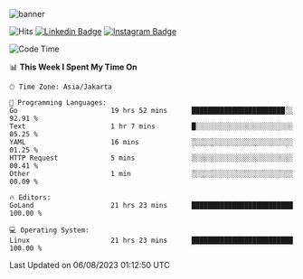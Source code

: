 ![banner](https://readme-typing-svg.herokuapp.com/?lines=Hello,+There!+👋;This+is+ryanbekhen....;Nice+to+meet+you!&center=false)

![Hits](https://hits.seeyoufarm.com/api/count/incr/badge.svg?url=https%3A%2F%2Fgithub.com%2Fryanbekhen%2Fhit-counter&count_bg=%2379C83D&title_bg=%23555555&icon=github.svg&icon_color=%23E7E7E7&title=Provile+views&edge_flat=true)
[![Linkedin Badge](https://img.shields.io/badge/-LinkedIn-0e76a8?style=flat-square&logo=Linkedin&logoColor=white)](https://linkedin.com/in/ryanbekhen)
[![Instagram Badge](https://img.shields.io/badge/-Instagram-e4405f?style=flat-square&logo=Instagram&logoColor=white)](https://instagram.com/ryanbekhen.dev/)

<!--START_SECTION:waka-->
![Code Time](http://img.shields.io/badge/Code%20Time-384%20hrs%2044%20mins-blue)

📊 **This Week I Spent My Time On** 

```text
🕑︎ Time Zone: Asia/Jakarta

💬 Programming Languages: 
Go                       19 hrs 52 mins      ███████████████████████░░   92.91 % 
Text                     1 hr 7 mins         █░░░░░░░░░░░░░░░░░░░░░░░░   05.25 % 
YAML                     16 mins             ░░░░░░░░░░░░░░░░░░░░░░░░░   01.25 % 
HTTP Request             5 mins              ░░░░░░░░░░░░░░░░░░░░░░░░░   00.41 % 
Other                    1 min               ░░░░░░░░░░░░░░░░░░░░░░░░░   00.09 % 

🔥 Editors: 
GoLand                   21 hrs 23 mins      █████████████████████████   100.00 % 

💻 Operating System: 
Linux                    21 hrs 23 mins      █████████████████████████   100.00 % 
```


 Last Updated on 06/08/2023 01:12:50 UTC
<!--END_SECTION:waka-->
